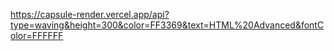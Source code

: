 https://capsule-render.vercel.app/api?type=waving&height=300&color=FF3369&text=HTML%20Advanced&fontColor=FFFFFF

